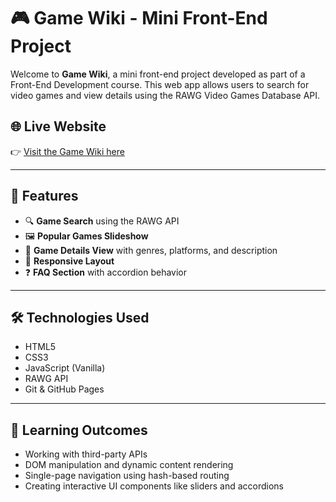 # 🎮 Game Wiki - Mini Front-End Project

Welcome to **Game Wiki**, a mini front-end project developed as part of a Front-End Development course. This web app allows users to search for video games and view details using the RAWG Video Games Database API.

## 🌐 Live Website

👉 [Visit the Game Wiki here](https://racoonat.github.io/Game_wiki/)  

---

## 🚀 Features

- 🔍 **Game Search** using the RAWG API
- 🖼️ **Popular Games Slideshow**
- 📄 **Game Details View** with genres, platforms, and description
- 📱 **Responsive Layout**
- ❓ **FAQ Section** with accordion behavior

---

## 🛠️ Technologies Used

- HTML5
- CSS3
- JavaScript (Vanilla)
- RAWG API
- Git & GitHub Pages

---

## 🧠 Learning Outcomes

- Working with third-party APIs
- DOM manipulation and dynamic content rendering
- Single-page navigation using hash-based routing
- Creating interactive UI components like sliders and accordions


